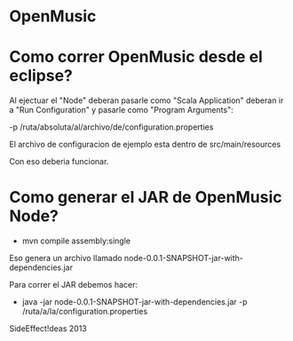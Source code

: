 OpenMusic
=========

Como correr OpenMusic desde el eclipse?
=======================================

Al ejectuar el "Node" deberan pasarle como "Scala Application" deberan ir a "Run Configuration" y pasarle como "Program Arguments":

-p /ruta/absoluta/al/archivo/de/configuration.properties

El archivo de configuracion de ejemplo esta dentro de src/main/resources

Con eso deberia funcionar.

Como generar el JAR de OpenMusic Node?
======================================

* mvn compile assembly:single

Eso genera un archivo llamado node-0.0.1-SNAPSHOT-jar-with-dependencies.jar

Para correr el JAR debemos hacer:

* java -jar node-0.0.1-SNAPSHOT-jar-with-dependencies.jar -p /ruta/a/la/configuration.properties




SideEffect!deas 2013
